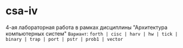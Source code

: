 # csa-iv
4-ая лабораторная работа в рамках дисциплины "Архитектура компьютерных систем"
`Вариант`: `forth | cisc | harv | hw | tick | binary | trap | port | pstr | prob1 | vector`
